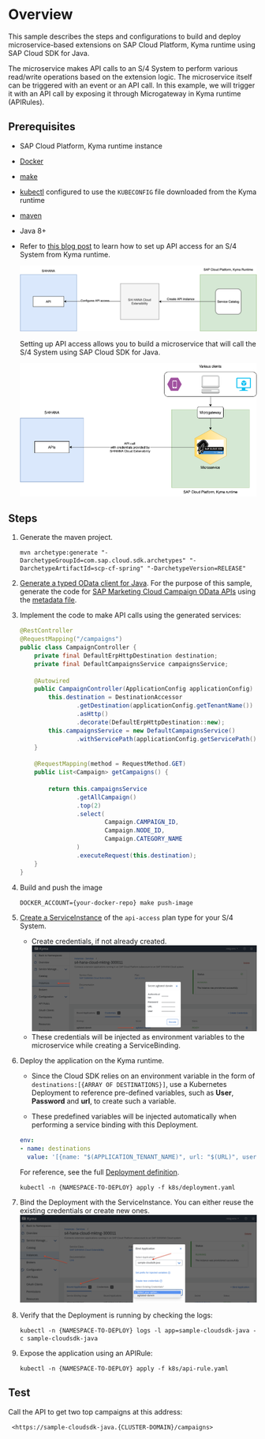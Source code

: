 # Overview

This sample describes the steps and configurations to build and deploy microservice-based extensions on SAP Cloud Platform, Kyma runtime using SAP Cloud SDK for Java.

The microservice makes API calls to an S/4 System to perform various read/write operations based on the extension logic. The microservice itself can be triggered with an event or an API call. In this example, we will trigger it with an API call by exposing it through Microgateway in Kyma runtime (APIRules).

## Prerequisites

* SAP Cloud Platform, Kyma runtime instance
* [Docker](https://www.docker.com/)
* [make](https://www.gnu.org/software/make/)
* [kubectl](https://kubernetes.io/docs/tasks/tools/install-kubectl/) configured to use the `KUBECONFIG` file downloaded from the Kyma runtime
* [maven](http://maven.apache.org/download.cgi)
* Java 8+
* Refer to [this blog post](https://blogs.sap.com/2020/09/30/use-sap-cloud-platform-kyma-runtime-to-extend-sap-marketing-cloud/) to learn how to set up API access for an S/4 System from Kyma runtime.

  ![config](assets/s4hana-api-config.png)

  Setting up API access allows you to build a microservice that will call the S/4 System using SAP Cloud SDK for Java.

  ![runtime](assets/s4hana-api-runtime.png)

## Steps

1. Generate the maven project.

    ```shell script
    mvn archetype:generate "-DarchetypeGroupId=com.sap.cloud.sdk.archetypes" "-DarchetypeArtifactId=scp-cf-spring" "-DarchetypeVersion=RELEASE"
    ```

2. [Generate a typed OData client for Java](https://sap.github.io/cloud-sdk/docs/java/features/odata/generate-typed-odata-v2-and-v4-client-for-java/). For the purpose of this sample, generate the code for [SAP Marketing Cloud Campaign OData APIs](https://help.sap.com/viewer/0f9408e4921e4ba3bb4a7a1f75f837a7/1911.500/en-US/f2ae5a181b274befbb07183d2c4ac61a.html) using the [metadata file](application/edmx/campaigns.xml).

3. Implement the code to make API calls using the generated services:

    ```java
    @RestController
    @RequestMapping("/campaigns")
    public class CampaignController {
        private final DefaultErpHttpDestination destination;
        private final DefaultCampaignsService campaignsService;

        @Autowired
        public CampaignController(ApplicationConfig applicationConfig) {
            this.destination = DestinationAccessor
                    .getDestination(applicationConfig.getTenantName())
                    .asHttp()
                    .decorate(DefaultErpHttpDestination::new);
            this.campaignsService = new DefaultCampaignsService()
                    .withServicePath(applicationConfig.getServicePath());
        }

        @RequestMapping(method = RequestMethod.GET)
        public List<Campaign> getCampaigns() {

            return this.campaignsService
                    .getAllCampaign()
                    .top(2)
                    .select(
                            Campaign.CAMPAIGN_ID,
                            Campaign.NODE_ID,
                            Campaign.CATEGORY_NAME
                    )
                    .executeRequest(this.destination);
        }
    }
    ```

4. Build and push the image

    ```shell script
    DOCKER_ACCOUNT={your-docker-repo} make push-image
    ```

5. [Create a ServiceInstance](https://blogs.sap.com/2020/09/30/use-sap-cloud-platform-kyma-runtime-to-extend-sap-marketing-cloud/) of the `api-access` plan type for your S/4 System.

    * Create credentials, if not already created.
    ![service-instance-cred](assets/service-instance-cred.png)
    * These credentials will be injected as environment variables to the microservice while creating a ServiceBinding.

6. Deploy the application on the Kyma runtime.

    * Since the Cloud SDK relies on an environment variable in the form of `destinations:[{ARRAY OF DESTINATIONS}]`, use a Kubernetes Deployment to reference pre-defined variables, such as **User**, **Password** and **url**, to create such a variable.

    * These predefined variables will be injected automatically when performing a service binding with this Deployment.  

    ```yaml
    env:
    - name: destinations
      value: '[{name: "$(APPLICATION_TENANT_NAME)", url: "$(URL)", username: "$(User)", password: "$(Password)"}]'
    ```

    For reference, see the full [Deployment definition](k8s/deployment.yaml).

    ```shell script
    kubectl -n {NAMESPACE-TO-DEPLOY} apply -f k8s/deployment.yaml
    ```

7. Bind the Deployment with the ServiceInstance. You can either reuse the existing credentials or create new ones.
    ![bind](assets/bind-instance.png)

8. Verify that the Deployment is running by checking the logs:

    ```shell script
    kubectl -n {NAMESPACE-TO-DEPLOY} logs -l app=sample-cloudsdk-java -c sample-cloudsdk-java
    ```

9. Expose the application using an APIRule:

    ```shell script
    kubectl -n {NAMESPACE-TO-DEPLOY} apply -f k8s/api-rule.yaml
    ```

## Test

Call the API to get two top campaigns at this address:

```shell-script
 <https://sample-cloudsdk-java.{CLUSTER-DOMAIN}/campaigns>
```
